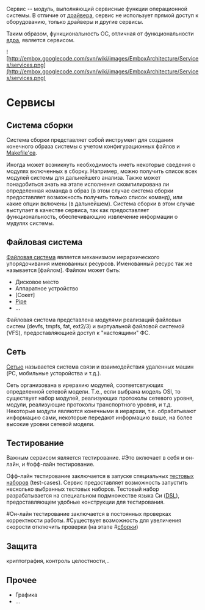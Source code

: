 Сервис -- модуль, выполняющий сервисные функции операционной системы. В отличие
от [драйвера](Drivers.md), сервис не использует прямой доступ к оборудованию,
только драйверы и другие сервисы.

Таким образом, функциональность ОС, отличная от функциональности [ядра](Kernel.md),
является сервисом.

![http://embox.googlecode.com/svn/wiki/images/EmboxArchitecture/Services/services.png](http://embox.googlecode.com/svn/wiki/images/EmboxArchitecture/Services/services.png)

# Сервисы #
## Система сборки ##
Система сборки представляет собой инструмент для создания конечного образа
системы с учетом конфигурационных файлов и [Makefile'ов](EMBuildMakefiles.md).

Иногда может возникнуть необходимость иметь некоторые сведения о модулях
включенных в сборку.  Например, можно получить список всех модулей системы для
дальнейшего анализа.  Также может понадобиться знать на этапе исполнения
скомпилирована ли определенная команда в образ (в этом случае система сборки
предоставляет возможность получить только список команд), или какие опции
включены (в дальнейшем). Система сборки в этом случае выступает в качестве
сервиса, так как предоставляет функциональность, обеспечивающию извлечение
информации о мудулях системы.

## Файловая система ##

[Файловая система](FileSystemDescription.md) является механизмом иерархического
упорядочивания именованных ресурсов. Именованный ресурс так же называется
[файлом]. Файлом может быть:
  * Дисковое место
  * Аппаратное устройство
  * [Сокет]
  * [Pipe](Pipe.md)
  * ...

Файловая система представлена модулями реализаций файловых систем (devfs, tmpfs,
fat, ext2/3) и виртуальной файловой системой (VFS), предоставляющией доступ к
"настоящими" ФС.

## Сеть ##
[Сетью](EmboxNetworkDescription.md) называется система связи и взаимодействия
удаленных машин (PC, мобильные усторойства и т.д.).

Сеть организована в ирерахию модулей, соответсвтующих определенной сетевой
модели. Т.е., если выбрана модель OSI, то существует набор модулей, реализующих
протоколы сетевого уровня, модули, реализующие протоколы транспортного уровня,
и т.д. Некоторые модули являются конечными в иерархии, т.е. обрабатывают
информацию сами, некоторые передают информацию выше, на более высокие уровни
сетевой модели.

## Тестирование ##
Важным сервисом является тестирование.
#Это включает в себя и он-лайн, и
#офф-лайн тестирование.

Офф-лайн тестирование заключается в запуске специальных
[тестовых наборов](EmboxTestsFramework.md) (test-cases).
Сервис предоставляет возможность запустить
несколько выбранных тестовых наборов. Тестовый набор разрабатывается на
специальном подмножестве языка Си
([DSL](http://en.wikipedia.org/wiki/Domain-specific_language)), предоставляющем
удобные конструкции для тестирования.

#Он-лайн тестирование заключается в постоянных проверках корректности работы.
#Существует возможность для увеличения скорости отключить проверки (на этапе
#[сборки](EMBuildConfigure.md))

## Защита ##
криптография, контроль целостности,..
## Прочее ##
  * Графика
  * ...